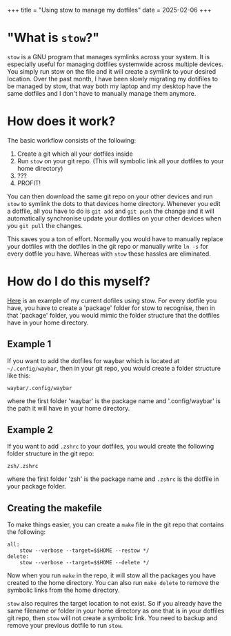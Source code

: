 +++
title = "Using stow to manage my dotfiles"
date = 2025-02-06
+++

# "What is `stow`?"
`stow` is a GNU program that manages symlinks across your system. It is especially useful for managing dotfiles systemwide across multiple devices. You simply run stow on the file and it will create a symlink to your desired location. Over the past month, I have been slowly migrating my dotifiles to be managed by stow, that way both my laptop and my desktop have the same dotfiles and I don't have to manually manage them anymore.

# How does it work?
The basic workflow consists of the following:
1. Create a git which all your dotfiles inside
2. Run `stow` on your git repo. (This will symbolic link all your dotfiles to your home directory)
3. ???
4. PROFIT!

You can then download the same git repo on your other devices and run `stow` to symlink the dots to that devices home directory. Whenever you edit a dotfile, all you have to do is `git add` and `git push` the change and it will automatically synchronise update your dotfiles on your other devices when you `git pull` the changes. 

This saves you a ton of effort. Normally you would have to manually replace your dotfiles with the dotfiles in the git repo or manually write `ln -s` for every dotfile you have. Whereas with `stow` these hassles are eliminated.

# How do I do this myself?

[Here](https://github.com/Ay1tsMe/pywaldotfiles) is an example of my current dofiles using stow. For every dotfile you have, you have to create a 'package' folder for stow to recognise, then in that 'package' folder, you would mimic the folder structure that the dotfiles have in your home directory.

## Example 1

If you want to add the dotfiles for waybar which is located at `~/.config/waybar`, then in your git repo, you would create a folder structure like this:
```
waybar/.config/waybar
```
where the first folder 'waybar' is the package name and '.config/waybar' is the path it will have in your home directory.

## Example 2

If you want to add `.zshrc` to your dotfiles, you would create the following folder structure in the git repo:
```
zsh/.zshrc
```
where the first folder 'zsh' is the package name and `.zshrc` is the dotfile in your package folder.

## Creating the makefile

To make things easier, you can create a `make` file in the git repo that contains the following:
```
all:
	stow --verbose --target=$$HOME --restow */
delete:
	stow --verbose --target=$$HOME --delete */
```

Now when you run `make` in the repo, it will stow all the packages you have created to the home directory. You can also run `make delete` to remove the symbolic links from the home directory. 

`stow` also requires the target location to not exist. So if you already have the same filename or folder in your home directory as one that is in your dotfiles git repo, then `stow` will not create a symbolic link. You need to backup and remove your previous dotfile to run `stow`.


